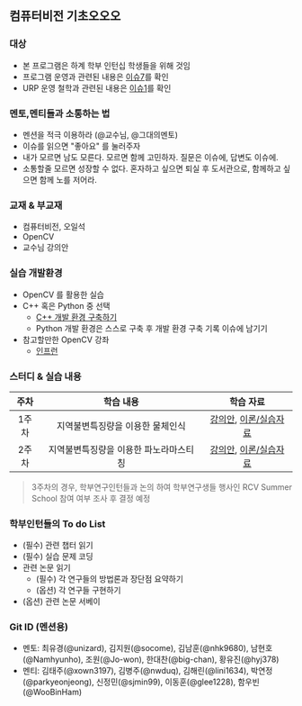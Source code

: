 

  
## 컴퓨터비전 기초오오오


### 대상
- 본 프로그램은 하계 학부 인턴십 학생들을 위해 것임
- 프로그램 운영과 관련된 내용은 [이슈7](https://github.com/sejong-rcv/2019.Summer.Intern/issues/7)를 확인
- URP 운영 철학과 관련된 내용은 [이슈1](https://github.com/sejong-rcv/2019.Summer.Intern/issues/1)를 확인

### 멘토,멘티들과 소통하는 법
- 멘션을 적극 이용하라 (@교수님, @그대의멘토) 
- 이슈를 읽으면 "좋아요" 를 눌러주자 
- 내가 모르면 남도 모른다. 모르면 함께 고민하자. 질문은 이슈에, 답변도 이슈에.
- 소통할줄 모르면 성장할 수 없다. 혼자하고 싶으면 퇴실 후 도서관으로, 함께하고 싶으면 함께 노를 저어라.

### 교재 & 부교재
- 컴퓨터비전, 오일석
- OpenCV
- 교수님 강의안

### 실습 개발환경
- OpenCV 를 활용한 실습
- C++ 혹은 Python 중 선택
  - [C++ 개발 환경 구축하기](https://github.com/sejong-rcv/VisualRecognition/blob/master/1%EC%A3%BC%EC%B0%A8-%EA%B0%9C%EB%B0%9C%ED%99%98%EA%B2%BD%EA%B5%AC%EC%B6%95.pdf)
  - Python 개발 환경은 스스로 구축 후 개발 환경 구축 기록 이슈에 남기기
- 참고할만한 OpenCV 강좌
  - [인프런](https://www.inflearn.com/course/opencv-lecture/#)

### 스터디 & 실습 내용

| 주차 | 학습 내용 | 학습 자료 |
|:--:|:--:|:--:|
| 1주차 | 지역불변특징량을 이용한 물체인식 | [강의안](https://www.dropbox.com/s/nixwm5t9s11vwej/CVOR.pdf?dl=0), [이론/실습자료](https://github.com/sejong-rcv/2019.Summer.Intern/issues/8)
| 2주차 | 지역불변특징량을 이용한 파노라마스티칭 | [강의안](https://www.dropbox.com/s/nixwm5t9s11vwej/CVOR.pdf?dl=0), [이론/실습자료](https://github.com/sejong-rcv/2019.Summer.Intern/issues/9)

> 3주차의 경우, 학부연구인턴들과 논의 하여 학부연구생들 행사인 RCV Summer School 참여 여부 조사 후 결정 예정


###  학부인턴들의 To do List
- (필수) 관련 챕터 읽기 
- (필수) 실습 문제 코딩
-  관련 논문 읽기 
    - (필수) 각 연구들의 방법론과 장단점 요약하기
    - (옵션) 각 연구들 구현하기
- (옵션) 관련 논문 서베이

### Git ID (멘션용)
- 멘토: 최유경(@unizard), 김지원(@socome), 김남훈(@nhk9680), 남현호(@Namhyunho), 조원(@Jo-won), 한대찬(@big-chan), 황유진(@hyj378)
- 멘티: 김태주(@xown3197), 김병주(@nwduq), 김해린(@lini1634), 박연정(@parkyeonjeong), 신정민(@sjmin99), 이동훈(@glee1228), 함우빈(@WooBinHam)  


